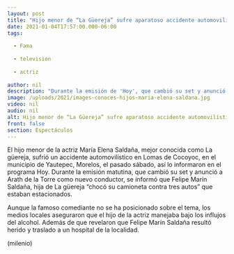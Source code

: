 ```yaml
---
layout: post
title: "Hijo menor de “La Güereja” sufre aparatoso accidente automovilístico en Morelos"
date: 2021-01-04T17:57:00.000-06:00
tags:
  
  - Fama
  
  - television
  
  - actriz
  
author: nil
description: "Durante la emisión de 'Hoy', que cambió su set y anunció a Arath de la Torre como nuevo conductor, se informó que Felipe Marín Saldaña, hija de La güereja “chocó su camioneta contra tres autos” que estaban estacionados. "
image: /uploads/2021/images-conoces-hijos-maria-elena-saldana.jpg
video: nil
audio: nil
alt: Hijo menor de “La Güereja” sufre aparatoso accidente automovilístico en Morelos
front: false
section: Espectáculos
---
```


El hijo menor de la actriz María Elena Saldaña, mejor conocida como La güereja, sufrió un accidente automovilístico en Lomas de Cocoyoc, en el municipio de Yautepec, Morelos, el pasado sábado, así lo informaron en el programa Hoy. Durante la emisión matutina, que cambió su set y anunció a Arath de la Torre como nuevo conductor, se informó que Felipe Marín Saldaña, hija de La güereja “chocó su camioneta contra tres autos” que estaban estacionados. 

Aunque la famoso comediante no se ha posicionado sobre el tema, los medios locales aseguraron que el hijo de la actriz manejaba bajo los influjos del alcohol. Además de que revelaron que Felipe Marín Saldaña resultó herido y traslado a un hospital de la localidad.  

(milenio)